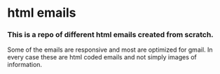 # html emails
<h3>This is a repo of different html emails created from scratch.</h3> 
<p>Some of the emails are responsive and most are optimized for gmail. In every case these are html coded emails and not simply images of information.</p>
